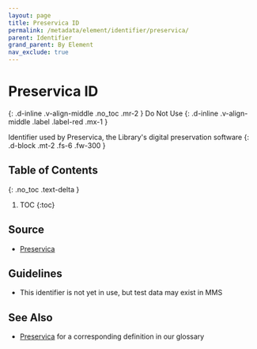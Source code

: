 ```yaml
---
layout: page
title: Preservica ID
permalink: /metadata/element/identifier/preservica/
parent: Identifier
grand_parent: By Element
nav_exclude: true
---
```


# Preservica ID
{: .d-inline .v-align-middle .no_toc .mr-2 }
Do Not Use
{: .d-inline .v-align-middle .label .label-red .mx-1 }

Identifier used by Preservica, the Library's digital preservation software
{: .d-block .mt-2 .fs-6 .fw-300 }

## Table of Contents
{: .no_toc .text-delta }

1. TOC
{:toc}

## Source
- [Preservica](/metadata-documentation/resources/glossary/#preservica)

## Guidelines
- This identifier is not yet in use, but test data may exist in MMS

## See Also
- [Preservica](/metadata-documentation/resources/glossary/#preservica) for a corresponding definition in our glossary